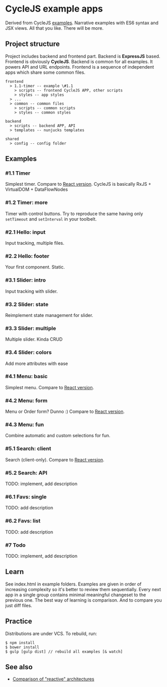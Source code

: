 # CycleJS example apps

Derived from CycleJS [examples](https://github.com/staltz/cycle/tree/master/examples/).
Narrative examples with ES6 syntax and JSX views. All that you like.
There will be more.

## Project structure
Project includes backend and frontend part. Backend is **ExpressJS** based.
Frontend is obviously **CycleJS**. Backend is common for all examples. It powers API
and URL endpoints. Frontend is a sequence of independent apps which share some common files.

```
frontend
  > 1.1-timer -- example \#1.1
    > scripts -- frontend CycleJS APP, other scripts
    > styles -- app styles
  > ...
  > common -- common files
    > scripts -- common scripts
    > styles -- common styles

backend
  > scripts -- backend APP, API
  > templates -- nunjucks templates

shared
  > config -- config folder
```

## Examples

### \#1.1 Timer
Simplest timer. Compare to [React version](http://tutorialzine.com/2014/07/5-practical-examples-for-learning-facebooks-react-framework/).
CycleJS is basically RxJS + VirtualDOM + DataFlowNodes

### \#1.2 Timer: more
Timer with control buttons.
Try to reproduce the same having only `setTimeout` and `setInterval` in your toolbelt.

### \#2.1 Hello: input
Input tracking, multiple files.

### \#2.2 Hello: footer
Your first component. Static.

### \#3.1 Slider: intro
Input tracking with slider.

### \#3.2 Slider: state
Reimplement state management for slider.

### \#3.3 Slider: multiple
Multiple slider. Kinda CRUD

### \#3.4 Slider: colors
Add more attributes with ease

### \#4.1 Menu: basic
Simplest menu. Compare to [React version](http://tutorialzine.com/2014/07/5-practical-examples-for-learning-facebooks-react-framework/).

### \#4.2 Menu: form
Menu or Order form? Dunno :)
Compare to [React version](http://tutorialzine.com/2014/07/5-practical-examples-for-learning-facebooks-react-framework/).

### \#4.3 Menu: fun
Combine automatic and custom selections for fun.

### \#5.1 Search: client
Search (client-only). Compare to [React version](http://tutorialzine.com/2014/07/5-practical-examples-for-learning-facebooks-react-framework/).

### \#5.2 Search: API
TODO: implement, add description

### \#6.1 Favs: single
TODO: add description

### \#6.2 Favs: list
TODO: add description

### \#7 Todo
TODO: implement, add description

## Learn

See index.html in example folders. Examples are given in order of increasing complexity so it's better to review them sequentially.
Every next app in a single group contains minimal meaningful changeset to the previous one.
The best way of learning is comparison. And to compare you just diff files.

## Practice

Distributions are under VCS. To rebuild, run:

```
$ npm install
$ bower install
$ gulp [gulp dist] // rebuild all examples [& watch]
```

## See also

* [Comparison of "reactive" architectures](https://github.com/Paqmind/reactive)